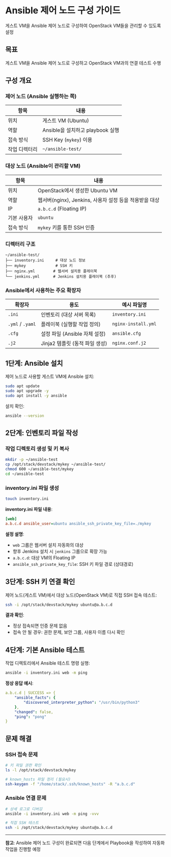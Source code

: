 # Ansible 제어 노드 구성 가이드

게스트 VM을 Ansible 제어 노드로 구성하여 OpenStack VM들을 관리할 수 있도록 설정

## 목표

게스트 VM을 Ansible 제어 노드로 구성하고 OpenStack VM과의 연결 테스트 수행

## 구성 개요

### 제어 노드 (Ansible 실행하는 쪽)

| 항목 | 내용 |
|------|------|
| 위치 | 게스트 VM (Ubuntu) |
| 역할 | Ansible을 설치하고 playbook 실행 |
| 접속 방식 | SSH Key (`mykey`) 이용 |
| 작업 디렉터리 | `~/ansible-test/` |

### 대상 노드 (Ansible이 관리할 VM)

| 항목 | 내용 |
|------|------|
| 위치 | OpenStack에서 생성한 Ubuntu VM |
| 역할 | 웹서버(nginx), Jenkins, 사용자 설정 등을 적용받을 대상 |
| IP | `a.b.c.d` (Floating IP) |
| 기본 사용자 | `ubuntu` |
| 접속 방식 | `mykey` 키를 통한 SSH 인증 |

### 디렉터리 구조

```
~/ansible-test/
├── inventory.ini     # 대상 노드 정보
├── mykey             # SSH 키
├── nginx.yml        # 웹서버 설치용 플레이북
└── jenkins.yml      # Jenkins 설치용 플레이북 (추후)
```

### Ansible에서 사용하는 주요 확장자

| 확장자 | 용도 | 예시 파일명 |
|--------|------|-------------|
| `.ini` | 인벤토리 (대상 서버 목록) | `inventory.ini` |
| `.yml` / `.yaml` | 플레이북 (실행할 작업 정의) | `nginx-install.yml` |
| `.cfg` | 설정 파일 (Ansible 자체 설정) | `ansible.cfg` |
| `.j2` | Jinja2 템플릿 (동적 파일 생성) | `nginx.conf.j2` |

## 1단계: Ansible 설치

제어 노드로 사용할 게스트 VM에 Ansible 설치:

```bash
sudo apt update
sudo apt upgrade -y
sudo apt install -y ansible
```

설치 확인:

```bash
ansible --version
```

## 2단계: 인벤토리 파일 작성

### 작업 디렉토리 생성 및 키 복사

```bash
mkdir -p ~/ansible-test
cp /opt/stack/devstack/mykey ~/ansible-test/
chmod 600 ~/ansible-test/mykey
cd ~/ansible-test
```

### inventory.ini 파일 생성

```bash
touch inventory.ini
```

**inventory.ini 파일 내용**:

```ini
[web]
a.b.c.d ansible_user=ubuntu ansible_ssh_private_key_file=./mykey
```

**설정 설명**:
- `web` 그룹은 웹서버 설치 자동화의 대상
- 향후 Jenkins 설치 시 `jenkins` 그룹으로 확장 가능
- `a.b.c.d`: 대상 VM의 Floating IP
- `ansible_ssh_private_key_file`: SSH 키 파일 경로 (상대경로)

## 3단계: SSH 키 연결 확인

제어 노드(게스트 VM)에서 대상 노드(OpenStack VM)로 직접 SSH 접속 테스트:

```bash
ssh -i /opt/stack/devstack/mykey ubuntu@a.b.c.d
```

**결과 확인**:
- 정상 접속되면 인증 문제 없음
- 접속 안 될 경우: 권한 문제, 보안 그룹, 사용자 이름 다시 확인

## 4단계: 기본 Ansible 테스트

작업 디렉토리에서 Ansible 테스트 명령 실행:

```bash
ansible -i inventory.ini web -m ping
```

**정상 응답 예시**:

```yaml
a.b.c.d | SUCCESS => {
    "ansible_facts": {
        "discovered_interpreter_python": "/usr/bin/python3"
    },
    "changed": false,
    "ping": "pong"
}
```

## 문제 해결

### SSH 접속 문제

```bash
# 키 파일 권한 확인
ls -l /opt/stack/devstack/mykey

# known_hosts 파일 정리 (필요시)
ssh-keygen -f "/home/stack/.ssh/known_hosts" -R "a.b.c.d"
```

### Ansible 연결 문제

```bash
# 상세 로그로 디버깅
ansible -i inventory.ini web -m ping -vvv

# 직접 SSH 테스트
ssh -i /opt/stack/devstack/mykey ubuntu@a.b.c.d
```

---

**참고**: Ansible 제어 노드 구성이 완료되면 다음 단계에서 Playbook을 작성하여 자동화 작업을 진행할 예정
